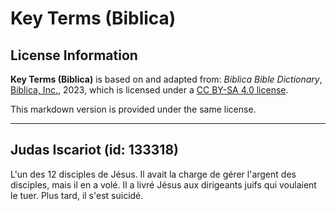 # Key Terms (Biblica)

## License Information

**Key Terms (Biblica)** is based on and adapted from: _Biblica Bible Dictionary_, [Biblica, Inc.](https://www.biblica.com/), 2023, which is licensed under a [CC BY-SA 4.0 license](https://creativecommons.org/licenses/by-sa/4.0/legalcode.en).

This markdown version is provided under the same license.



--------------------------------

## Judas Iscariot (id: 133318)

L'un des 12 disciples de Jésus. Il avait la charge de gérer l'argent des disciples, mais il en a volé. Il a livré Jésus aux dirigeants juifs qui voulaient le tuer. Plus tard, il s'est suicidé.


